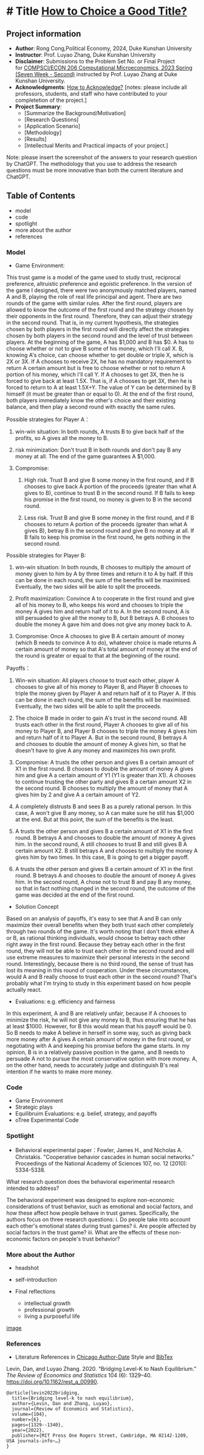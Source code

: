 # # Title [How to Choice a Good Title?](https://www.nature.com/articles/s41562-021-01152-2)
## Project information
- **Author**: Rong Cong,Political Economy, 2024, Duke Kunshan University
- **Instructor**: Prof. Luyao Zhang, Duke Kunshan University
- **Disclaimer**: Submissions to the Problem Set No. or Final Project for [COMPSCI/ECON 206 Computational Microeconomics, 2023 Spring (Seven Week - Second)](https://ce.pubpub.org/) instructed by Prof. Luyao Zhang at Duke Kunshan University.
- **Acknowledgments**: [How to Acknowledge?](https://www.scribbr.co.uk/thesis-dissertation/acknowledgements/)
[notes: please include all professors, students, and staff who have contributed to your completetion of the project.]
- **Project Summary**: 
  - [Summarize the Background/Motivation]
  - [Research Questions]
  - [Application Scenario]
  - [Methodology]
  - [Results]
  - [Intellectual Merits and Practical impacts of your project.]
  
   
Note: please insert the screenshot of the answers to your research question by ChatGPT. The methodology that you use to address the research questions must be more innovative than both the current literature and ChatGPT. 

## Table of Contents

- model
- code
- spotlight
- more about the author
- references

### Model
- Game Environment:

This trust game is a model of the game used to study trust, reciprocal preference, altruistic preference and egoistic preference.
In the version of the game I designed, there were two anonymously matched players, named A and B, playing the role of real life principal and agent. There are two rounds of the game with similar rules. After the first round, players are allowed to know the outcome of the first round and the strategy chosen by their opponents in the first round. Therefore, they can adjust their strategy in the second round. That is, in my current hypothesis, the strategies chosen by both players in the first round will directly affect the strategies chosen by both players in the second round and the level of trust between players.
At the beginning of the game, A has $1,000 and B has $0. A has to choose whether or not to give B some of his money, which I'll call X. B, knowing A's choice, can choose whether to get double or triple X, which is 2X or 3X. If A chooses to receive 2X, he has no mandatory requirement to return A certain amount but is free to choose whether or not to return A portion of his money, which I'll call Y. If A chooses to get 3X, then he is forced to give back at least 1.5X. That is, if A chooses to get 3X, then he is forced to return to A at least 1.5X+Y. The value of Y can be determined by B himself (it must be greater than or equal to 0). At the end of the first round, both players immediately know the other's choice and their existing balance, and then play a second round with exactly the same rules.

Possible strategies for Player A：

1. win-win situation: In both rounds, A trusts B to give back half of the profits, so A gives all the money to B.

2. risk minimization: Don't trust B in both rounds and don't pay B any money at all. The end of the game guarantees A $1,000.

3. Compromise:

   1) High risk. Trust B and give B some money in the first round, and if B chooses to give back A portion of the proceeds (greater than what A gives to B), continue to trust B in the second round. If B fails to keep his promise in the first round, no money is given to B in the second round. 

   2) Less risk. Trust B and give B some money in the first round, and if B chooses to return A portion of the proceeds (greater than what A gives B), betray B in the second round and give B no money at all. If B fails to keep his promise in the first round, he gets nothing in the second round.
   
Possible strategies for Player B:

1. win-win situation: In both rounds, B chooses to multiply the amount of money given to him by A by three times and return it to A by half. If this can be done in each round, the sum of the benefits will be maximised. Eventually, the two sides will be able to split the proceeds.

2. Profit maximization: Convince A to cooperate in the first round and give all of his money to B, who keeps his word and chooses to triple the money A gives him and return half of it to A. In the second round, A is still persuaded to give all the money to B, but B betrays A. B chooses to double the money A gave him and does not give any money back to A.

3. Compromise: Once A chooses to give B A certain amount of money (which B needs to convince A to do), whatever choice is made returns A certain amount of money so that A's total amount of money at the end of the round is greater or equal to that at the beginning of the round.


Payoffs：

1. Win-win situation: All players choose to trust each other, player A chooses to give all of his money to Player B, and Player B chooses to triple the money given by Player A and return half of it to Player A. If this can be done in each round, the sum of the benefits will be maximised. Eventually, the two sides will be able to split the proceeds.
2. The choice B made in order to gain A's trust in the second round. AB trusts each other in the first round, Player A chooses to give all of his money to Player B, and Player B chooses to triple the money A gives him and return half of it to Player A. But in the second round, B betrays A and chooses to double the amount of money A gives him, so that he doesn't have to give A any money and maximizes his own profit.
3. Compromise: A trusts the other person and gives B a certain amount of X1 in the first round. B chooses to double the amount of money A gives him and give A a certain amount of Y1 (Y1 is greater than X1). A chooses to continue trusting the other party and gives B a certain amount X2 in the second round. B chooses to multiply the amount of money that A gives him by 2 and give A a certain amount of Y2.

4. A completely distrusts B and sees B as a purely rational person. In this case, A won't give B any money, so A can make sure he still has $1,000 at the end. But at this point, the sum of the benefits is the least.

5. A trusts the other person and gives B a certain amount of X1 in the first round. B betrays A and chooses to double the amount of money A gives him. In the second round, A still chooses to trust B and still gives B A certain amount X2. B still betrays A and chooses to multiply the money A gives him by two times. In this case, B is going to get a bigger payoff.

6. A trusts the other person and gives B a certain amount of X1 in the first round. B betrays A and chooses to double the amount of money A gives him. In the second round, A chose not to trust B and pay B any money, so that in fact nothing changed in the second round, the outcome of the game was decided at the end of the first round.
- Solution Concept

Based on an analysis of payoffs, it's easy to see that A and B can only maximize their overall benefits when they both trust each other completely through two rounds of the game. It's worth noting that I don't think either A or B, as rational thinking individuals, would choose to betray each other right away in the first round. Because they betray each other in the first round, they will not be able to trust each other in the second round and will use extreme measures to maximize their personal interests in the second round. Interestingly, because there is no third round, the sense of trust has lost its meaning in this round of cooperation. Under these circumstances, would A and B really choose to trust each other in the second round? That's probably what I'm trying to study in this experiment based on how people actually react.

- Evaluations: e.g. efficiency and fairness

In this experiment, A and B are relatively unfair, because if A chooses to minimize the risk, he will not give any money to B, thus ensuring that he has at least $1000. However, for B this would mean that his payoff would be 0. So B needs to make A believe in herself in some way, such as giving back more money after A gives A certain amount of money in the first round, or negotiating with A and keeping his promise before the game starts. In my opinion, B is in a relatively passive position in the game, and B needs to persuade A not to pursue the most conservative option with more money. A, on the other hand, needs to accurately judge and distinguish B's real intention if he wants to make more money.

### Code
- Game Environment
- Strategic plays
- Equilibruim Evaluations: e.g. belief, strategy, and payoffs
- oTree Experimental Code 


### Spotlight
- Behavioral experimental paper：Fowler, James H., and Nicholas A. Christakis. "Cooperative behavior cascades in human social networks." Proceedings of the National Academy of Sciences 107, no. 12 (2010): 5334-5338.

What research question does the behavioral experimental research intended to address?

The behavioral experiment was designed to explore non-economic considerations of trust behavior, such as emotional and social factors, and how these affect how people behave in trust games. Specifically, the authors focus on three research questions: 
i. Do people take into account each other's emotional states during trust games? 
ii.  Are people affected by social factors in the trust game? 
iii.  What are the effects of these non-economic factors on people's trust behavior?

### More about the Author
- headshot

- self-introduction
- Final reflections 
  - intellectual growth
  - professional growth
  - living a purposeful life


[image](WechatIMG46.png)
### References

- Literature References in [Chicago Author-Date](https://www.chicagomanualofstyle.org/tools_citationguide/citation-guide-2.html) Style and [BibTex](https://scholar.google.com/) 

Levin, Dan, and Luyao Zhang. 2020. “Bridging Level-K to Nash Equilibrium.” *The Review of Economics and Statistics* 104 (6): 1329–40. https://doi.org/10.1162/rest_a_00990.

```
@article{levin2022bridging,
  title={Bridging level-k to nash equilibrium},
  author={Levin, Dan and Zhang, Luyao},
  journal={Review of Economics and Statistics},
  volume={104},
  number={6},
  pages={1329--1340},
  year={2022},
  publisher={MIT Press One Rogers Street, Cambridge, MA 02142-1209, USA journals-info~…}
}
```

